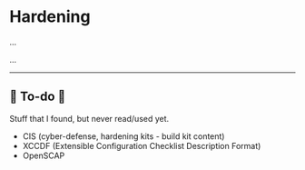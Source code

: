 # Hardening

<div class="row row-cols-md-2"><div>

...
</div><div>

...
</div></div>

<hr class="sep-both">

## 👻 To-do 👻

Stuff that I found, but never read/used yet.

<div class="row row-cols-md-2"><div>

* CIS (cyber-defense, hardening kits - build kit content)
* XCCDF (Extensible Configuration Checklist Description Format)
* OpenSCAP
</div><div>


</div></div>